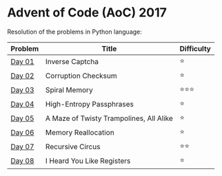 # Advent of Code (AoC) 2017

Resolution of the problems in Python language:

| Problem      | Title                                   | Difficulty                     |
| ------------ | --------------------------------------- | ------------------------------ |
| [Day 01](01) | Inverse Captcha                         | :star:                         |
| [Day 02](02) | Corruption Checksum                     | :star:                         |
| [Day 03](03) | Spiral Memory                           | :star::star::star:             |
| [Day 04](04) | High-Entropy Passphrases                | :star:                         |
| [Day 05](05) | A Maze of Twisty Trampolines, All Alike | :star:                         |
| [Day 06](06) | Memory Reallocation                     | :star:                         |
| [Day 07](07) | Recursive Circus                        | :star::star:                   |
| [Day 08](08) | I Heard You Like Registers              | :star:                         |
